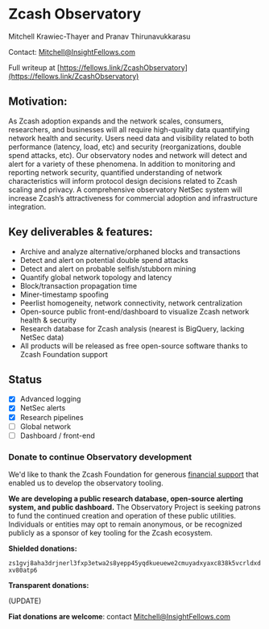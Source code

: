 # Zcash Observatory

Mitchell Krawiec-Thayer and Pranav Thirunavukkarasu

Contact: [Mitchell@InsightFellows.com](mailto:mitchell@insightfellows.com)

Full writeup at [https://fellows.link/ZcashObservatory](https://fellows.link/ZcashObservatory)

## Motivation:
As Zcash adoption expands and the network scales, consumers, researchers, and businesses will all require high-quality data quantifying network health and security. Users need data and visibility related to both performance (latency, load, etc) and security (reorganizations, double spend attacks, etc). Our observatory nodes and network will detect and alert for a variety of these phenomena. In addition to monitoring and reporting network security, quantified understanding of network characteristics will inform protocol design decisions related to Zcash scaling and privacy. A comprehensive observatory NetSec system will increase Zcash’s attractiveness for commercial adoption and infrastructure integration.

## Key deliverables & features:
-  Archive and analyze alternative/orphaned blocks and transactions
-  Detect and alert on potential double spend attacks
-  Detect and alert on probable selfish/stubborn mining
-  Quantify global network topology and latency
-  Block/transaction propagation time
-  Miner-timestamp spoofing
-  Peerlist homogeneity, network connectivity, network centralization
-  Open-source public front-end/dashboard to visualize Zcash network health & security
-  Research database for Zcash analysis (nearest is BigQuery, lacking NetSec data)
-  All products will be released as free open-source software thanks to Zcash Foundation support

## Status
- [x] Advanced logging
- [x] NetSec alerts
- [x] Research pipelines
- [ ] Global network
- [ ] Dashboard / front-end

### Donate to continue Observatory development

We'd like to thank the Zcash Foundation for generous [financial support](https://grants.zfnd.org/proposals/21786689-zcash-observatory) that enabled us to develop the observatory tooling.

**We are developing a public research database, open-source alerting system, and public dashboard.** The Observatory Project is seeking patrons to fund the continued creation and operation of these public utilities. Individuals or entities may opt to remain anonymous, or be recognized publicly as a sponsor of key tooling for the Zcash ecosystem.


**Shielded donations:**

`zs1gvj8aha3drjnerl3fxp3etwa2s8yepp45yqdkueuewe2cmuyadxyaxc838k5vcrldxdxv80atp6`

**Transparent donations:**

(UPDATE) 

**Fiat donations are welcome**: contact [Mitchell@InsightFellows.com](mailto:Mitchell@InsightFellows.com)
